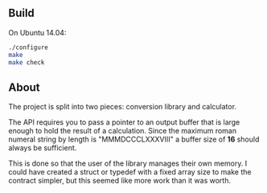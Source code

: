 Build
-----
On Ubuntu 14.04:

```bash
./configure
make
make check
```

About
-----
The project is split into two pieces: conversion library and calculator.

The API requires you to pass a pointer to an output buffer that is large
enough to hold the result of a calculation.  Since the maximum roman numeral
string by length is "MMMDCCCLXXXVIII" a buffer size of **16** should always be
sufficient.

This is done so that the user of the library manages their own memory. I could
have created a struct or typedef with a fixed array size to make the contract
simpler, but this seemed like more work than it was worth.

